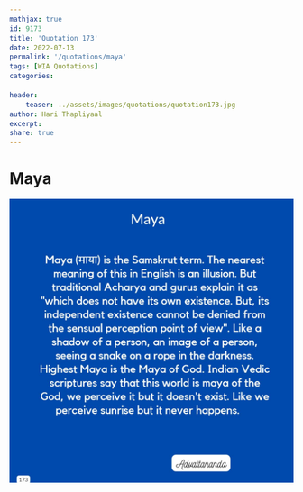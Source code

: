 ```yaml
---
mathjax: true
id: 9173
title: 'Quotation 173'
date: 2022-07-13
permalink: '/quotations/maya'
tags: [WIA Quotations] 
categories: 

header:
    teaser: ../assets/images/quotations/quotation173.jpg
author: Hari Thapliyaal 
excerpt:
share: true 
---
```


# Maya

![Maya](../assets/images/quotations/quotation173.jpg)
